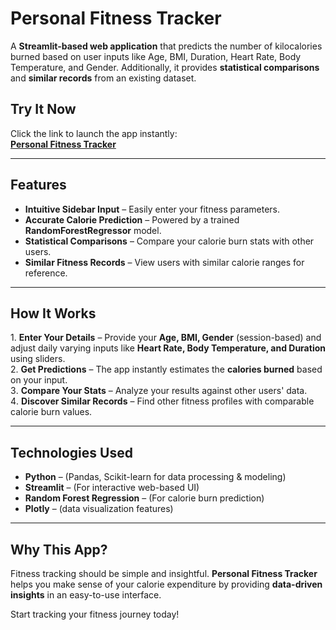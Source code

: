 # Personal Fitness Tracker

A **Streamlit-based web application** that predicts the number of kilocalories burned based on user inputs like Age, BMI, Duration, Heart Rate, Body Temperature, and Gender. Additionally, it provides **statistical comparisons** and **similar records** from an existing dataset.

##  Try It Now
Click the link to launch the app instantly:  
[**Personal Fitness Tracker**](https://fitness-tracker-pranaytalari.streamlit.app/)

---
##  Features
* **Intuitive Sidebar Input** – Easily enter your fitness parameters.  
* **Accurate Calorie Prediction** – Powered by a trained **RandomForestRegressor** model.  
* **Statistical Comparisons** – Compare your calorie burn stats with other users.  
* **Similar Fitness Records** – View users with similar calorie ranges for reference.  

---
##  How It Works
1️. **Enter Your Details** – Provide your **Age, BMI, Gender** (session-based) and adjust daily varying inputs like **Heart Rate, Body Temperature, and Duration** using sliders.  
2️. **Get Predictions** – The app instantly estimates the **calories burned** based on your input.  
3️.  **Compare Your Stats** – Analyze your results against other users' data.  
4️. **Discover Similar Records** – Find other fitness profiles with comparable calorie burn values.  

---
##  Technologies Used
* **Python** – (Pandas, Scikit-learn for data processing & modeling)
*  **Streamlit** – (For interactive web-based UI)  
* **Random Forest Regression** – (For calorie burn prediction)  
* **Plotly** – (data visualization features)  

---
##  Why This App?
Fitness tracking should be simple and insightful. **Personal Fitness Tracker** helps you make sense of your calorie expenditure by providing **data-driven insights** in an easy-to-use interface.

Start tracking your fitness journey today! 
